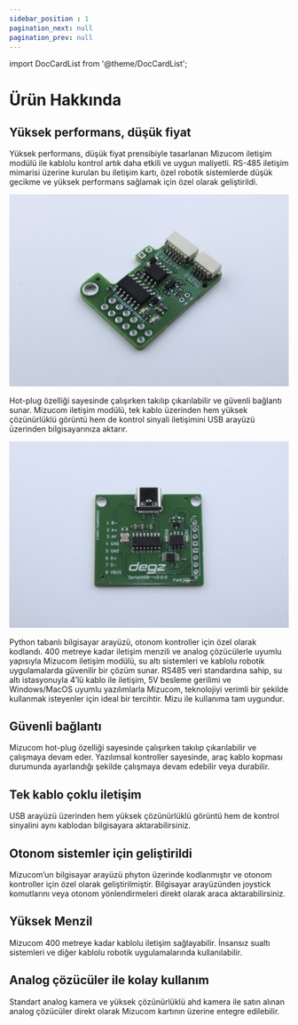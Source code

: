 ```yaml
---
sidebar_position : 1
pagination_next: null
pagination_prev: null
---
```


import DocCardList from '@theme/DocCardList';

# Ürün Hakkında

## Yüksek performans, düşük fiyat

Yüksek performans, düşük fiyat prensibiyle tasarlanan Mizucom iletişim modülü ile kablolu kontrol artık daha etkili ve uygun maliyetli. RS-485 iletişim mimarisi üzerine kurulan bu iletişim kartı, özel robotik sistemlerde düşük gecikme ve yüksek performans sağlamak için özel olarak geliştirildi. 

![Mizucom iletişim Modülü](./image/commshield2-Buyuk.jpg)

Hot-plug özelliği sayesinde çalışırken takılıp çıkarılabilir ve güvenli bağlantı sunar. Mizucom iletişim modülü, tek kablo üzerinden hem yüksek çözünürlüklü görüntü hem de kontrol sinyali iletişimini USB arayüzü üzerinden bilgisayarınıza aktarır.

![Mizucom iletişim Modülü](./image/serialusb3-Buyuk.jpg)

 Python tabanlı bilgisayar arayüzü, otonom kontroller için özel olarak kodlandı. 400 metreye kadar iletişim menzili ve analog çözücülerle uyumlu yapısıyla Mizucom iletişim modülü, su altı sistemleri ve kablolu robotik uygulamalarda güvenilir bir çözüm sunar. RS485 veri standardına sahip, su altı istasyonuyla 4’lü kablo ile iletişim, 5V besleme gerilimi ve Windows/MacOS uyumlu yazılımlarla Mizucom, teknolojiyi verimli bir şekilde kullanmak isteyenler için ideal bir tercihtir. Mizu ile kullanıma tam uygundur.

## Güvenli bağlantı

Mizucom hot-plug özelliği sayesinde çalışırken takılıp çıkarılabilir ve çalışmaya devam eder. Yazılımsal kontroller sayesinde, araç kablo kopması durumunda ayarlandığı şekilde çalışmaya devam edebilir veya durabilir.

## Tek kablo çoklu iletişim

USB arayüzü üzerinden hem yüksek çözünürlüklü görüntü hem de kontrol sinyalini aynı kablodan bilgisayara aktarabilirsiniz.

## Otonom sistemler için geliştirildi


Mizucom’un bilgisayar arayüzü phyton üzerinde kodlanmıştır ve otonom kontroller için özel olarak geliştirilmiştir. Bilgisayar arayüzünden joystick komutlarını veya otonom yönlendirmeleri direkt olarak araca aktarabilirsiniz.

## Yüksek Menzil

Mizucom 400 metreye kadar kablolu iletişim sağlayabilir. İnsansız sualtı sistemleri ve diğer kablolu robotik uygulamalarında kullanılabilir.

## Analog çözücüler ile kolay kullanım

Standart analog kamera ve yüksek çözünürlüklü ahd kamera ile satın alınan analog çözücüler direkt olarak Mizucom kartının üzerine entegre edilebilir.

<DocCardList />